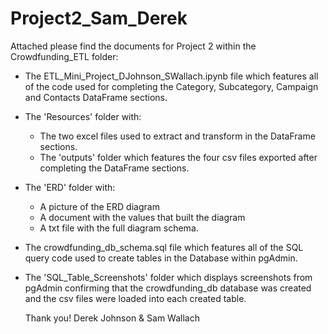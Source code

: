 # Project2_Sam_Derek

Attached please find the documents for Project 2 within the Crowdfunding_ETL folder:
  - The ETL_Mini_Project_DJohnson_SWallach.ipynb file which features all of the code used for completing the Category, Subcategory, Campaign and Contacts DataFrame sections.
  - The 'Resources' folder with:
    - The two excel files used to extract and transform in the DataFrame sections. 
    - The 'outputs' folder which features the four csv files exported after completing the DataFrame sections.
  - The 'ERD' folder with:
    - A picture of the ERD diagram
    - A document with the values that built the diagram
    - A txt file with the full diagram schema. 
  - The crowdfunding_db_schema.sql file which features all of the SQL query code used to create tables in the Database within pgAdmin.
  - The 'SQL_Table_Screenshots' folder which displays screenshots from pgAdmin confirming that the crowdfunding_db database was created and the csv files were loaded into each created table.

    Thank you!
    Derek Johnson & Sam Wallach

